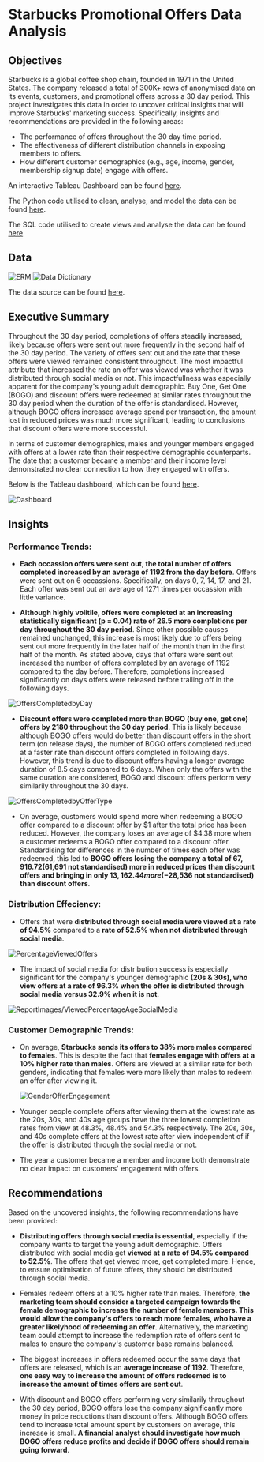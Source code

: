 # Starbucks Promotional Offers Data Analysis
## Objectives
Starbucks is a global coffee shop chain, founded in 1971 in the United States. The company released a total of 300K+ rows of anonymised data on its events, customers, and promotional offers across a 30 day period. This project investigates this data in order to uncover critical insights that will improve Starbucks' marketing success. Specifically, insights and recommendations are provided in the following areas:

- The performance of offers throughout the 30 day time period.
- The effectiveness of different distribution channels in exposing members to offers.
- How different customer demographics (e.g., age, income, gender, membership signup date) engage with offers.

An interactive Tableau Dashboard can be found [here](https://public.tableau.com/views/StarbucksPromotionalOffersDashboard/Dashboard?:language=en-US&:sid=&:redirect=auth&:display_count=n&:origin=viz_share_link).

The Python code utilised to clean, analyse, and model the data can be found [here](https://github.com/rara-ch/StarbucksPromotionalOffers_DataAnalysis/tree/main/PythonNotebooks).

The SQL code utilised to create views and analyse the data can be found [here](https://github.com/rara-ch/StarbucksPromotionalOffers_DataAnalysis/tree/main/SQLFiles)

## Data
![ERM](data/StarbucksPromotionalOffers_RawERM.png)
![Data Dictionary](data/StarbucksPromotionalOffers_RawDataDictionary.png)

The data source can be found [here](https://www.kaggle.com/datasets/ihormuliar/starbucks-customer-data).
## Executive Summary
Throughout the 30 day period, completions of offers steadily increased, likely because offers were sent out more frequently in the second half of the 30 day period. The variety of offers sent out and the rate that these offers were viewed remained consistent throughout. The most impactful attribute that increased the rate an offer was viewed was whether it was distributed through social media or not. This impactfullness was especially apparent for the company's young adult demographic. Buy One, Get One (BOGO) and discount offers were redeemed at similar rates throughout the 30 day period when the duration of the offer is standardised. However, although BOGO offers increased average spend per transaction, the amount lost in reduced prices was much more significant, leading to conclusions that discount offers were more successful. 

In terms of customer demographics, males and younger members engaged with offers at a lower rate than their respective demographic counterparts. The date that a customer became a member and their income level demonstrated no clear connection to how they engaged with offers.

Below is the Tableau dashboard, which can be found [here](https://public.tableau.com/views/StarbucksPromotionalOffersDashboard/Dashboard?:language=en-US&:sid=&:redirect=auth&:display_count=n&:origin=viz_share_link).

![Dashboard](StarbucksOffersFunnel_Dashboard.png)
## Insights
### Performance Trends:
- **Each occassion offers were sent out, the total number of offers completed increased by an average of 1192 from the day before**. Offers were sent out on 6 occassions. Specifically, on days 0, 7, 14, 17, and 21. Each offer was sent out an average of 1271 times per occassion with little variance.

- **Although highly volitile, offers were completed at an increasing statistically significant (p = 0.04) rate of 26.5 more completions per day throughout the 30 day period**. Since other possible causes remained unchanged, this increase is most likely due to offers being sent out more frequently in the later half of the month than in the first half of the month. As stated above, days that offers were sent out increased the number of offers completed by an average of 1192 compared to the day before. Therefore, completions increased significantly on days offers were released before trailing off in the following days.

![OffersCompletedbyDay](ReportImages/OffersCompletedbyDay.png)

- **Discount offers were completed more than BOGO (buy one, get one) offers by 2180 throughout the 30 day period**. This is likely because although BOGO offers would do better than discount offers in the short term (on release days), the number of BOGO offers completed reduced at a faster rate than discount offers completed in following days. However, this trend is due to discount offers having a longer average duration of 8.5 days compared to 6 days. When only the offers with the same duration are considered, BOGO and discount offers perform very similarily throughout the 30 days.

![OffersCompletedbyOfferType](ReportImages/OffersCompletedbyOfferType.png)

- On average, customers would spend more when redeeming a BOGO offer compared to a discount offer by $1 after the total price has been reduced. However, the company loses an average of $4.38 more when a customer redeems a BOGO offer compared to a discount offer. Standardising for differences in the number of times each offer was redeemed, this led to **BOGO offers losing the company a total of $67,916.72 ($61,691 not standardised) more in reduced prices than discount offers and bringing in only $13,162.44 more (-$28,536 not standardised) than discount offers**.

### Distribution Effeciency:
- Offers that were **distributed through social media were viewed at a rate of 94.5%** compared to a **rate of 52.5% when not distributed through social media**.

![PercentageViewedOffers](ReportImages/PercentageViewedOffers.png)

- The impact of social media for distribution success is especially significant for the company's younger demographic **(20s & 30s), who view offers at a rate of 96.3% when the offer is distributed through social media versus 32.9% when it is not**.

![ReportImages/ViewedPercentageAgeSocialMedia](ReportImages/ViewedPercentageAgeSocialMedia.png)

### Customer Demographic Trends:
- On average, **Starbucks sends its offers to 38% more males compared to females**. This is despite the fact that **females engage with offers at a 10% higher rate than males**. Offers are viewed at a similar rate for both genders, indicating that females were more likely than males to redeem an offer after viewing it. 
  
  ![GenderOfferEngagement](ReportImages/GenderOfferEngagement.png)
- Younger people complete offers after viewing them at the lowest rate as the 20s, 30s, and 40s age groups have the three lowest completion rates from view at 48.3%, 48.4% and 54.3% respectively. The 20s, 30s, and 40s complete offers at the lowest rate after view independent of if the offer is distributed through the social media or not.

- The year a customer became a member and income both demonstrate no clear impact on customers' engagement with offers.

## Recommendations
Based on the uncovered insights, the following recommendations have been provided:
- **Distributing offers through social media is essential**, especially if the company wants to target the young adult demographic. Offers distributed with social media get **viewed at a rate of 94.5% compared to 52.5%**. The offers that get viewed more, get completed more. Hence, to ensure optimisation of future offers, they should be distributed through social media.
  
- Females redeem offers at a 10% higher rate than males. Therefore, **the marketing team should consider a targeted campaign towards the female demographic to increase the number of female members. This would allow the company's offers to reach more females, who have a greater likelyhood of redeeming an offer**. Alternatively, the marketing team could attempt to increase the redemption rate of offers sent to males to ensure the company's customer base remains balanced. 
  
- The biggest increases in offers redeemed occur the same days that offers are released, which is an **average increase of 1192**. Therefore, **one easy way to increase the amount of offers redeemed is to increase the amount of times offers are sent out**.
  
- With discount and BOGO offers performing very similarily throughout the 30 day period, BOGO offers lose the company significantly more money in price reductions than discount offers. Although BOGO offers tend to increase total amount spent by customers on average, this increase is small. **A financial analyst should investigate how much BOGO offers reduce profits and decide if BOGO offers should remain going forward**.
